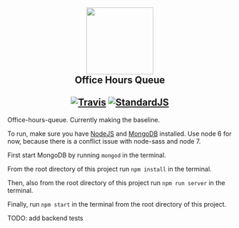 <h2 align="center">
  <img src="https://avatars2.githubusercontent.com/u/1159028?v=3&s=400" width="150">
  <br>
  Office Hours Queue
	<br>
	<br>
	<a href="https://travis-ci.org/pennlabs/OHQ"><img src="https://travis-ci.org/pennlabs/OHQ.svg?branch=master" alt="Travis"></a>
	<a href="http://standardjs.com/"><img src="https://img.shields.io/badge/code%20style-standard-brightgreen.svg" alt="StandardJS"></a>
</h2>

Office-hours-queue.  Currently making the baseline.

To run, make sure you have [NodeJS](https://nodejs.org/en/) and [MongoDB](https://docs.mongodb.com/manual/installation/?jmp=footer) installed.  Use node 6 for now, because there is a conflict issue with node-sass and node 7.

First start MongoDB by running `mongod` in the terminal.

From the root directory of this project run `npm install` in the terminal.

Then, also from the root directory of this project run `npm run server` in the terminal.

Finally, run `npm start` in the terminal from the root directory of this project.

TODO: add backend tests
